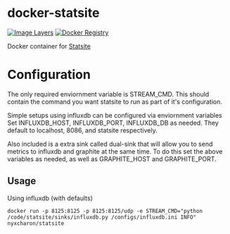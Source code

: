 docker-statsite
================================
[![Image Layers](https://badge.imagelayers.io/nyxcharon/docker-statsite:latest.svg)](https://imagelayers.io/?images=nyxcharon/docker-statsite:latest)
[![Docker Registry](https://img.shields.io/docker/pulls/nyxcharon/docker-statsite.svg)](https://registry.hub.docker.com/u/nyxcharon/docker-statsite)

Docker container for [Statsite](https://github.com/armon/statsite)


Configuration
================================
The only required enviornment variable is STREAM_CMD. This should contain the command you want statsite to run as part of it's configuration.

Simple setups using influxdb can be configured via enviornment variables
Set INFLUXDB_HOST, INFLUXDB_PORT, INFLUXDB_DB as needed. They default to localhost, 8086, and statsite respectively.  

Also included is a extra sink called dual-sink that will allow you to send metrics to influxdb and graphite at the same time. To do this set the above variables as needed, as well as GRAPHITE_HOST and GRAPHITE_PORT.  

Usage
--------------------------------

Using influxdb (with defaults)  
```
docker run -p 8125:8125 -p 8125:8125/udp -e STREAM_CMD="python /code/statsite/sinks/influxdb.py /configs/influxdb.ini INFO" nyxcharon/statsite
```
